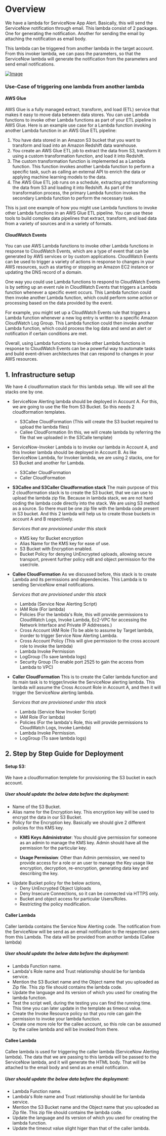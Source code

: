 
# Overview
We have a lambda for ServiceNow App Alert. Basically, this will send the ServiceNow notification through email. This lambda consist of 2 packages. One for generating the notification. Another for sending the email by 
 attaching the notification as email body.

This lambda can be triggered from another lambda in the target account. From this invoker lambda, we can pass the parameters, so that the ServiceNow lambda will generate the notification from the parameters and send
email notifications.

 [![Image](https://github.com/krishpy3/baff/raw/main/Image.jfif "Image")](https://github.com/krishpy3/baff/raw/main/Image.jfif "Image")

### Use-Case of triggering one lambda from another lambda
#### AWS Glue
AWS Glue is a fully managed extract, transform, and load (ETL) service that makes it easy to move data between data stores. You can use Lambda functions to invoke other Lambda functions as part of your ETL pipeline in AWS Glue.
Here is an example use case for a Lambda function invoking another Lambda function in an AWS Glue ETL pipeline:
1. You have data stored in an Amazon S3 bucket that you want to transform and load into an Amazon Redshift data warehouse.
2. You create an AWS Glue ETL job to extract the data from S3, transform it using a custom transformation function, and load it into Redshift.
3. The custom transformation function is implemented as a Lambda function. This function invokes another Lambda function to perform a specific task, such as calling an external API to enrich the data or applying machine learning models to the data.
4. The AWS Glue ETL job runs on a schedule, extracting and transforming the data from S3 and loading it into Redshift. As part of the transformation process, the primary Lambda function invokes the secondary Lambda function to perform the necessary task.

This is just one example of how you might use Lambda functions to invoke other Lambda functions in an AWS Glue ETL pipeline. You can use these tools to build complex data pipelines that extract, transform, and load data from a variety of sources and in a variety of formats.

#### CloudWatch Events
You can use AWS Lambda functions to invoke other Lambda functions in response to CloudWatch Events, which are a type of event that can be generated by AWS services or by custom applications. CloudWatch Events can be used to trigger a variety of actions in response to changes in your AWS resources, such as starting or stopping an Amazon EC2 instance or updating the DNS record of a domain.

One way you could use Lambda functions to respond to CloudWatch Events is by setting up an event rule in CloudWatch Events that triggers a Lambda function whenever a specific event occurs. This Lambda function could then invoke another Lambda function, which could perform some action or processing based on the data provided by the event.

For example, you might set up a CloudWatch Events rule that triggers a Lambda function whenever a new log entry is written to a specific Amazon CloudWatch Log Group. This Lambda function could then invoke another Lambda function, which could process the log data and send an alert or notification if certain conditions are met.

Overall, using Lambda functions to invoke other Lambda functions in response to CloudWatch Events can be a powerful way to automate tasks and build event-driven architectures that can respond to changes in your AWS resources.


## 1. Infrastructure setup
We have 4 cloudformation stack for this lambda setup. We will see all the stacks one by one. 
 - ServiceNow Alerting lambda should be deployed in Account A. For this, we are going to use the file from S3 Bucket. So this needs 2 cloudformation templates.
	- S3Callee CloudFormation (This will create the S3 bucket required to upload the lambda files)
	- Callee CloudFormation (In this, we will create lambda by referring the file that we uploaded in the S3Calle template)

 - ServiceNow-Invoker Lambda is to invoke our lambda in Account A, and this Invoker lambda should be deployed in Account B. As like ServiceNow Lambda, for Invoker lambda, we are using 2 stacks, one for S3 Bucket and another for Lambda. 
	- S3Caller CloudFormation
	- Caller CloudFormation

 - **S3Callee  and S3Caller Cloudformation stack**
The main purpose of this 2 cloudformation stack is to create the S3 bucket, that we can use to upload the lambda zip file. Because in lambda stack, we are not hard coding the lambda code directly into the stack. We are using S3 method as a source. So there must be one zip file with the lambda code present in S3 bucket. And this 2 lambda will help us to create those buckets in account A and B respectively.

	*Services that are provisioned under this stack*
	+ KMS key for Bucket encryption
	+ Alias Name for the KMS key for ease of use.
	+ S3 Bucket with Encryption enabled.
	+ Bucket Policy for denying UnEncrypted uploads, allowing secure transport, prevent further policy edit and object permission for the user/role.

 - **Callee CloudFormation**
As we discussed before, this stack is to create Lambda and its permissions and dependencies. This Lambda is to sending ServiceNow email notifications.

	*Services that are provisioned under this stack*
	+ Lambda (Service Now Alerting Script)
	+ IAM Role (For lambda)
	+ Policies (For the lambda&#39;s Role, this will provide permissions to CloudWatch Logs, Invoke Lambda, Ec2-VPC for accessing the Network Interface and Private IP Addresses.)
	+ Cross Account IAM Role (To be able to assume by Target lambda, inorder to trigger Service Now Alerting Lambda.
	+ Cross Account Policy (This will give permission to the cross account role to invoke the lambda)
	+ Lambda Invoke Permission
	+ LogGroup (To save lambda logs)
	+ Security Group (To enable port 2525 to gain the access from Lambda to VPC)

 - **Caller CloudFormation**
This is to create the Caller lambda function and its main task is to trigger/invoke the ServiceNow alerting lambda.  This lambda will assume the Cross Account Role in Account A, and then it will trigger the ServiceNow alerting lambda.

	*Services that are provisioned under this stack*
	+ Lambda (Service Now Invoker Script)
	+ IAM Role (For lambda)
	+ Policies (For the lambda's Role, this will provide permissions to CloudWatch Logs, Invoke Lambda)
	+ Lambda Invoke Permission.
	+ LogGroup (To save lambda logs)

## 2. Step by Step Guide for Deployment 
#### Setup S3:
We have a cloudformation templete for provisioning the S3 bucket in each account. 

##### _User should update the below data before the deployment:_
+ Name of the S3 Bucket.
+ Alias name for the Encryption key. This encryption key will be used to encrypt the data in our S3 Bucket. 
+ Policy for the Encryption key. Basically we should give 2 different policies for this KMS key. 
	+ **KMS Keys Administrator**: 
	You should give permission for someone as an admin to manage the KMS key. Admin should have all the permission for the particular key.
	
	+ **Usage Permission**: 
	Other than Admin permission, we need to provide access for a role or an user to manage the Key usage like encryption, decryption, re-encryption, generating data key and describing the key. 
+ Update Bucket policy for the below actions,
	+ Deny UnEncrypted Object Uploads
	+ Deny Insecure Connections, so it can be connected via HTTPS only.
	+ Bucket and object access for particular Users/Roles.
	+ Restricting the policy modification.
	

#### Caller Lambda
Caller lambda contains the Service Now Alerting code. The notification from the ServiceNow will be send as an email notification to the respective users from this Lambda. The data will be provided from anothor lambda (Callee lambda)

##### _User should update the below data before the deployment:_
* Lambda Function name.
* Lambda&#39;s Role name and Trust relationship should be for lambda service.
* Mention the S3 Bucket name and the Object name that you uploaded as Zip file. This zip file should contains the lambda code.
* Update the language and its version of which you used for creating the lambda function. 
* Test the script well, during the testing you can find the running time. This time you can later update in the template as timeout value.
* Create the Invoke Resource policy so that you role can gain the permission to invoke your lambda function. 
* Create one more role for the callee account, so this role can be assumed by the callee lambda and will be invoked from there.

#### Callee Lambda
Callee lambda is used for triggering the caller lambda (ServiceNow Alerting lambda). The data that we are passing to this lambda will be passed to the ServiceNow lambda, and it will generate the HTML body. That will be attached to the email body and send as an email notification.

##### _User should update the below data before the deployment:_
* Lambda Function name.
* Lambda&#39;s Role name and Trust relationship should be for lambda service.
* Mention the S3 Bucket name and the Object name that you uploaded as Zip file. This zip file should contains the lambda code.
* Update the language and its version of which you used for creating the lambda function. 
* Update the timeout value slight higer than that of the caller lambda. 
